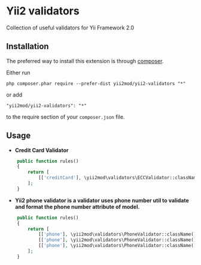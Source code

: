 Yii2 validators
===============================================

Collection of useful validators for Yii Framework 2.0

Installation
------------

The preferred way to install this extension is through [composer](http://getcomposer.org/download/).

Either run

```
php composer.phar require --prefer-dist yii2mod/yii2-validators "*"
```

or add

```
"yii2mod/yii2-validators": "*"
```

to the require section of your `composer.json` file.

Usage
-----
* **Credit Card Validator**
```php
    public function rules()
    {
        return [
            [['creditCard'], \yii2mod\validators\ECCValidator::className()],
        ];
    }
```

*  **Yii2 phone validator is a validator uses phone number util to validate and format the phone number attribute of model.**
```php
    public function rules()
    {
        return [
            [['phone'], \yii2mod\validators\PhoneValidator::className(), 'country' => 'US'], // OR
            [['phone'], \yii2mod\validators\PhoneValidator::className(), 'countryAttribute' => 'country'], // OR
            [['phone'], \yii2mod\validators\PhoneValidator::className(), 'countryCodeAttribute' => 'countryCode'], 
        ];
    }
```

